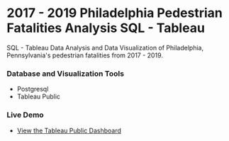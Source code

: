 # 2017 - 2019 Philadelphia Pedestrian Fatalities Analysis SQL - Tableau
SQL - Tableau Data Analysis and Data Visualization of Philadelphia, Pennsylvania's pedestrian fatalities from 2017 - 2019. 

### Database and Visualization Tools
+ Postgresql
+ Tableau Public

### Live Demo
+ [View the Tableau Public Dashboard](https://public.tableau.com/profile/matthew.snell1329#!/vizhome/PhiladelphiaPedestrianFatalities/PhiladelphiasFatalPedestrianCrashes2017-2019)

